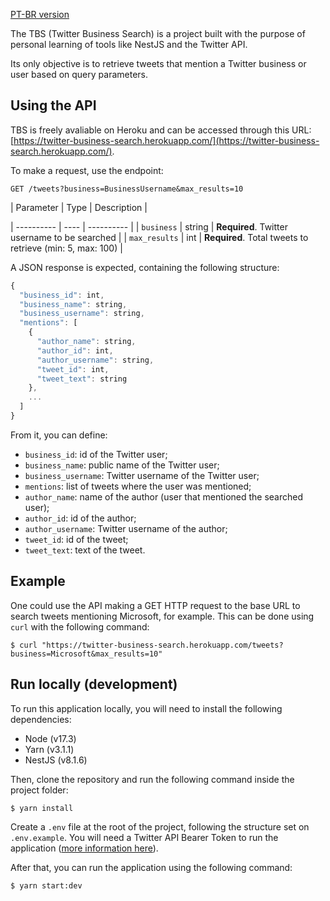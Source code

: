 [PT-BR version](/twitter-business-search/pt-br)

The TBS (Twitter Business Search) is a project built with the purpose of personal learning of tools like NestJS and the Twitter API.

Its only objective is to retrieve tweets that mention a Twitter business or user based on query parameters.

## Using the API

TBS is freely avaliable on Heroku and can be accessed through this URL: [https://twitter-business-search.herokuapp.com/](https://twitter-business-search.herokuapp.com/).

To make a request, use the endpoint:
```http
GET /tweets?business=BusinessUsername&max_results=10
```

| Parameter | Type | Description |

| ---------- | ---- | ---------- |
| `business` | string | **Required**. Twitter username to be searched |
| `max_results` | int | **Required**. Total tweets to retrieve (min: 5, max: 100) |

A JSON response is expected, containing the following structure:

```javascript
{
  "business_id": int,
  "business_name": string,
  "business_username": string,
  "mentions": [
    {
      "author_name": string,
      "author_id": int,
      "author_username": string,
      "tweet_id": int,
      "tweet_text": string
    },
    ...
  ]
}
```

From it, you can define:

- `business_id`: id of the Twitter user;
- `business_name`: public name of the Twitter user;
- `business_username`: Twitter username of the Twitter user;
- `mentions`: list of tweets where the user was mentioned;
- `author_name`: name of the author (user that mentioned the searched user);
- `author_id`: id of the author;
- `author_username`: Twitter username of the author;
- `tweet_id`: id of the tweet;
- `tweet_text`: text of the tweet.

## Example

One could use the API making a GET HTTP request to the base URL to search tweets mentioning Microsoft, for example. This can be done using `curl` with the following command:

```shell
$ curl "https://twitter-business-search.herokuapp.com/tweets?business=Microsoft&max_results=10"
```

## Run locally (development)

To run this application locally, you will need to install the following dependencies:

- Node (v17.3)
- Yarn (v3.1.1)
- NestJS (v8.1.6)

Then, clone the repository and run the following command inside the project folder:
```shell
$ yarn install
```

Create a `.env` file at the root of the project, following the structure set on `.env.example`. You will need a Twitter API Bearer Token to run the application ([more information here](https://developer.twitter.com/en)).

After that, you can run the application using the following command:
```shell
$ yarn start:dev
```
